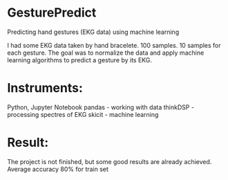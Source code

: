 # GesturePredict
Predicting hand gestures (EKG data) using machine learning

I had some EKG data taken by hand bracelete. 100 samples. 10 samples for each gesture. The goal was to normalize the data and apply machine learning algorithms to predict a gesture by its EKG.

# Instruments:
Python, Jupyter Notebook
pandas - working with data
thinkDSP - processing spectres of EKG 
skicit - machine learning

# Result: 
The project is not finished, but some good results are already achieved. Average accuracy 80% for train set

